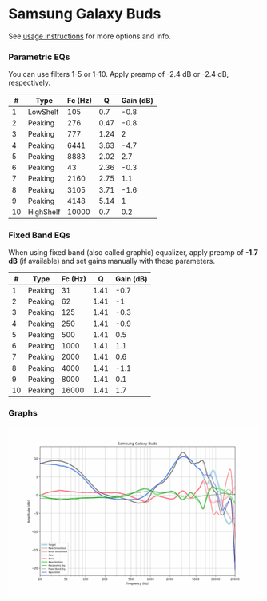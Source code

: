 # Samsung Galaxy Buds
See [usage instructions](https://github.com/jaakkopasanen/AutoEq#usage) for more options and info.

### Parametric EQs
You can use filters 1-5 or 1-10. Apply preamp of -2.4 dB or -2.4 dB, respectively.

|   # | Type      |   Fc (Hz) |    Q |   Gain (dB) |
|-----|-----------|-----------|------|-------------|
|   1 | LowShelf  |       105 | 0.7  |        -0.8 |
|   2 | Peaking   |       276 | 0.47 |        -0.8 |
|   3 | Peaking   |       777 | 1.24 |         2   |
|   4 | Peaking   |      6441 | 3.63 |        -4.7 |
|   5 | Peaking   |      8883 | 2.02 |         2.7 |
|   6 | Peaking   |        43 | 2.36 |        -0.3 |
|   7 | Peaking   |      2160 | 2.75 |         1.1 |
|   8 | Peaking   |      3105 | 3.71 |        -1.6 |
|   9 | Peaking   |      4148 | 5.14 |         1   |
|  10 | HighShelf |     10000 | 0.7  |         0.2 |

### Fixed Band EQs
When using fixed band (also called graphic) equalizer, apply preamp of **-1.7 dB** (if available) and set gains manually with these parameters.

|   # | Type    |   Fc (Hz) |    Q |   Gain (dB) |
|-----|---------|-----------|------|-------------|
|   1 | Peaking |        31 | 1.41 |        -0.7 |
|   2 | Peaking |        62 | 1.41 |        -1   |
|   3 | Peaking |       125 | 1.41 |        -0.3 |
|   4 | Peaking |       250 | 1.41 |        -0.9 |
|   5 | Peaking |       500 | 1.41 |         0.5 |
|   6 | Peaking |      1000 | 1.41 |         1.1 |
|   7 | Peaking |      2000 | 1.41 |         0.6 |
|   8 | Peaking |      4000 | 1.41 |        -1.1 |
|   9 | Peaking |      8000 | 1.41 |         0.1 |
|  10 | Peaking |     16000 | 1.41 |         1.7 |

### Graphs
![](./Samsung%20Galaxy%20Buds.png)
